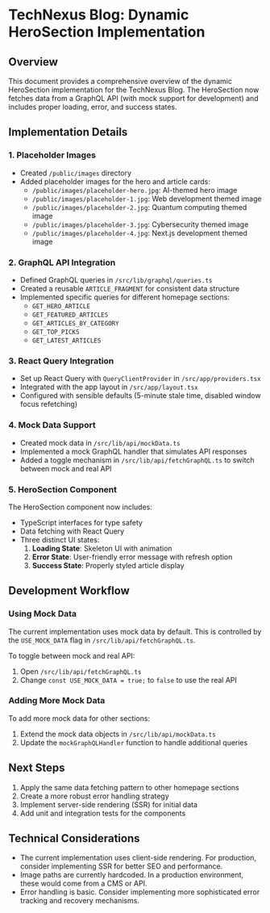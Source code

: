 # TechNexus Blog: Dynamic HeroSection Implementation

## Overview

This document provides a comprehensive overview of the dynamic HeroSection implementation for the TechNexus Blog. The HeroSection now fetches data from a GraphQL API (with mock support for development) and includes proper loading, error, and success states.

## Implementation Details

### 1. Placeholder Images

- Created `/public/images` directory
- Added placeholder images for the hero and article cards:
  - `/public/images/placeholder-hero.jpg`: AI-themed hero image
  - `/public/images/placeholder-1.jpg`: Web development themed image
  - `/public/images/placeholder-2.jpg`: Quantum computing themed image
  - `/public/images/placeholder-3.jpg`: Cybersecurity themed image
  - `/public/images/placeholder-4.jpg`: Next.js development themed image

### 2. GraphQL API Integration

- Defined GraphQL queries in `/src/lib/graphql/queries.ts`
- Created a reusable `ARTICLE_FRAGMENT` for consistent data structure
- Implemented specific queries for different homepage sections:
  - `GET_HERO_ARTICLE`
  - `GET_FEATURED_ARTICLES`
  - `GET_ARTICLES_BY_CATEGORY`
  - `GET_TOP_PICKS`
  - `GET_LATEST_ARTICLES`

### 3. React Query Integration

- Set up React Query with `QueryClientProvider` in `/src/app/providers.tsx`
- Integrated with the app layout in `/src/app/layout.tsx`
- Configured with sensible defaults (5-minute stale time, disabled window focus refetching)

### 4. Mock Data Support

- Created mock data in `/src/lib/api/mockData.ts`
- Implemented a mock GraphQL handler that simulates API responses
- Added a toggle mechanism in `/src/lib/api/fetchGraphQL.ts` to switch between mock and real API

### 5. HeroSection Component

The HeroSection component now includes:

- TypeScript interfaces for type safety
- Data fetching with React Query
- Three distinct UI states:
  1. **Loading State**: Skeleton UI with animation
  2. **Error State**: User-friendly error message with refresh option
  3. **Success State**: Properly styled article display

## Development Workflow

### Using Mock Data

The current implementation uses mock data by default. This is controlled by the `USE_MOCK_DATA` flag in `/src/lib/api/fetchGraphQL.ts`.

To toggle between mock and real API:

1. Open `/src/lib/api/fetchGraphQL.ts`
2. Change `const USE_MOCK_DATA = true;` to `false` to use the real API

### Adding More Mock Data

To add more mock data for other sections:

1. Extend the mock data objects in `/src/lib/api/mockData.ts`
2. Update the `mockGraphQLHandler` function to handle additional queries

## Next Steps

1. Apply the same data fetching pattern to other homepage sections
2. Create a more robust error handling strategy
3. Implement server-side rendering (SSR) for initial data
4. Add unit and integration tests for the components

## Technical Considerations

- The current implementation uses client-side rendering. For production, consider implementing SSR for better SEO and performance.
- Image paths are currently hardcoded. In a production environment, these would come from a CMS or API.
- Error handling is basic. Consider implementing more sophisticated error tracking and recovery mechanisms.
